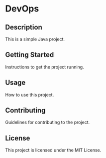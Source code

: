 # DevOps

## Description
This is a simple Java project.

## Getting Started
Instructions to get the project running.

## Usage
How to use this project.

## Contributing
Guidelines for contributing to the project.

## License
This project is licensed under the MIT License.
